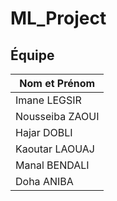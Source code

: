 # ML_Project
## Équipe

| Nom et Prénom       |
|---------------------|
| Imane LEGSIR        |
| Nousseiba ZAOUI     |
| Hajar DOBLI         |
| Kaoutar LAOUAJ      |
| Manal BENDALI       |
| Doha ANIBA          |
